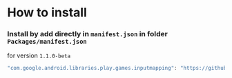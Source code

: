 # How to install

### Install by add directly in `manifest.json` in folder `Packages/manifest.json`

for version `1.1.0-beta`

```csharp
"com.google.android.libraries.play.games.inputmapping": "https://github.com/google-unity/input-mapping.git#1.1.0-beta",
```
